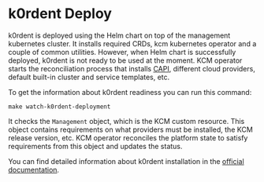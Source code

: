 # k0rdent Deploy

k0rdent is deployed using the Helm chart on top of the management kubernetes cluster. It installs required CRDs, kcm kubernetes operator and a couple of common utilities. However, when Helm chart is successfully deployed, k0rdent is not ready to be used at the moment. KCM operator starts the reconciliation process that installs [CAPI](https://cluster-api.sigs.k8s.io/), different cloud providers, default built-in cluster and service templates, etc. 

To get the information about k0rdent readiness you can run this command:

```shell
make watch-k0rdent-deployment
```

It checks the `Management` object, which is the KCM custom resource. This object contains requirements on what providers must be installed, the KCM release version, etc. KCM operator reconciles the platform state to satisfy requirements from this object and updates the status.

You can find detailed information about k0rdent installation in the [official documentation](https://docs.k0rdent.io/v0.1.0/admin-installation/).